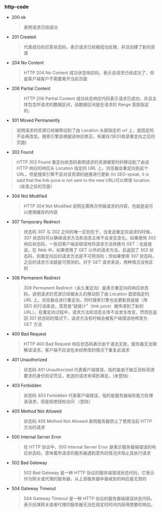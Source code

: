 ### http-code

- 200 ok

  > 表明请求已经成功

- 201 Created

  > 代表成功的应答状态码，表示请求已经被成功处理，并且创建了新的资源

- 204 No Content

  > HTTP 204 No Content 成功状态响应码，表示该请求已经成功了，但是客户端客户不需要离开当前页面

- 206 Partial Content

  > HTTP 206 Partial Content 成功状态响应代码表示请求已成功，并且主体包含所请求的数据区间，该数据区间是在请求的 Range 首部指定的。

- 301 Moved Permanently

> 说明请求的资源已经被移动到了由 Location 头部指定的 url 上，是固定的不会再改变。搜索引擎会根据该响应修正。有缓存/SEO(收录重定向之后的页面)

- 302 Found

> HTTP 302 Found 重定向状态码表明请求的资源被暂时的移动到了由该 HTTP 响应的响应头 Location 指定的 URL 上。浏览器会重定向到这个 URL，但是搜索引擎不会对该资源的链接进行更新 (In SEO-speak, it is said that the link-juice is not sent to the new URL)可以修改 location （收录之前的页面）

- 304 Not Modified

  > HTTP 304 Not Modified 说明无需再次传输请求的内容，也就是说可以使用缓存的内容

- 307 Temporary Redirect

  > 状态码 307 与 302 之间的唯一区别在于，当发送重定向请求的时候，307 状态码可以确保请求方法和消息主体不会发生变化。如果使用 302 响应状态码，一些旧客户端会错误地将请求方法转换为 GET：也就是说，在 Web 中，如果使用了 GET 以外的请求方法，且返回了 302 状态码，则重定向后的请求方法是不可预测的；但如果使用 307 状态码，之后的请求方法就是可预测的。对于 GET 请求来说，两种情况没有区别

- 308 Permanent Redirect

  > 308 Permanent Redirect（永久重定向）是表示重定向的响应状态码，说明请求的资源已经被永久的移动到了由 Location 首部指定的 URL 上。浏览器会进行重定向，同时搜索引擎也会更新其链接（用 SEO 的行话来说，意思是“链接汁”（link juice）被传递到了新的 URL）。在重定向过程中，请求方法和消息主体不会发生改变，然而在返回 301 状态码的情况下，请求方法有时候会被客户端错误地修改为 GET 方法

- 400 Bad Request

  > HTTP 400 Bad Request 响应状态码表示由于语法无效，服务器无法理解该请求。客户端不应该在未经修改的情况下重复此请求

- 401 Unauthorized

  > 状态码 401 Unauthorized 代表客户端错误，指的是由于缺乏目标资源要求的身份验证凭证，发送的请求未得到满足。(未登陆)

- 403 Forbidden

  > 状态码 403 Forbidden 代表客户端错误，指的是服务器端有能力处理该请求，但是拒绝授权访问 （登陆）

- 405 Method Not Allowed

  > 状态码 405 Method Not Allowed 表明服务器禁止了使用当前 HTTP 方法的请求

- 500 Internal Server Error

  > 在 HTTP 协议中，500 Internal Server Error 是表示服务器端错误的响应状态码，意味着所请求的服务器遇到意外的情况并阻止其执行请求

- 502 Bad Gateway

  > 502 Bad Gateway 是一种 HTTP 协议的服务端错误状态代码，它表示作为网关或代理的服务器，从上游服务器中接收到的响应是无效的

- 504 Gateway Timeout
  > 504 Gateway Timeout 是一种 HTTP 协议的服务器端错误状态代码，表示扮演网关或者代理的服务器无法在规定的时间内获得想要的响应。
